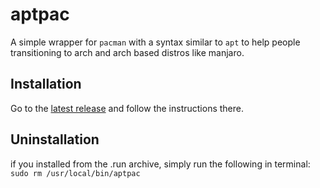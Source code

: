 # aptpac

A simple wrapper for `pacman` with a syntax similar to `apt` to help people transitioning to arch and arch based distros like manjaro.

## Installation
Go to the <a href="https://github.com/Itai-Nelken/aptpac/releases/latest" target="_blank">latest release</a> and follow the instructions there.

## Uninstallation
if you installed from the .run archive, simply run the following in terminal: `sudo rm /usr/local/bin/aptpac`
